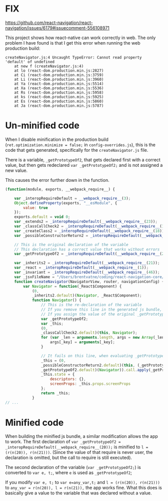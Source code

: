 # FIX
https://github.com/react-navigation/react-navigation/issues/6179#issuecomment-556108971

This project shows how react-native can work correctly in web.
The only problem I have found is that I get this error when running the web production build:
```
createNavigator.js:4 Uncaught TypeError: Cannot read property 'default' of undefined
    at new f (createNavigator.js:4)
    at lo (react-dom.production.min.js:2827)
    at Ci (react-dom.production.min.js:3759)
    at Li (react-dom.production.min.js:3960)
    at Ya (react-dom.production.min.js:5514)
    at Xa (react-dom.production.min.js:5536)
    at Rs (react-dom.production.min.js:5958)
    at ks (react-dom.production.min.js:5925)
    at Es (react-dom.production.min.js:5860)
    at Ja (react-dom.production.min.js:5787)
```


# Un-minified code
When I disable minification in the production build (`ret.optimization.minimize = false;` in `config-overrides.js`), this is the code that gets generated, specifically for the `createNavigator.js` file.

There is a variable, `_getPrototypeOf2`, that gets declared first with a correct value, but then gets redeclared `var _getPrototypeOf2;` and is not assigned a new value.

This causes the error further down in the function.
```js
(function(module, exports, __webpack_require__) {

    var _interopRequireDefault = __webpack_require__(3);
    Object.defineProperty(exports, "__esModule", {
        value: true
    });
    exports.default = void 0;
    var _extends2 = _interopRequireDefault(__webpack_require__(23));
    var _classCallCheck2 = _interopRequireDefault(__webpack_require__(17));
    var _createClass2 = _interopRequireDefault(__webpack_require__(18));
    var _possibleConstructorReturn2 = _interopRequireDefault(__webpack_require__(19));

    // This is the original declaration of the variable
    // This declaration has a correct value that works without errors
    var _getPrototypeOf2 = _interopRequireDefault(__webpack_require__(20));

    var _inherits2 = _interopRequireDefault(__webpack_require__(21));
    var _react = _interopRequireDefault(__webpack_require__(1));
    var _invariant = _interopRequireDefault(__webpack_require__(46));
    var _jsxFileName = "/Users/brentvatne/coding/react-navigation-core/src/navigators/createNavigator.js";
    function createNavigator(NavigatorView, router, navigationConfig) {
        var Navigator = function(_React$Component) {
            (0,
            _inherits2.default)(Navigator, _React$Component);
            function Navigator() {
                // This is the re-declaration of the variable
                // If you remove this line in the generated js bundle, the app runs without errors
                // If you assign the value of the original _getPrototypeOf2 declaration the app also works (if you do this you have to rename the variable from the first declaration)
                var _getPrototypeOf2;
                var _this;
                (0,
                _classCallCheck2.default)(this, Navigator);
                for (var _len = arguments.length, args = new Array(_len), _key = 0; _key < _len; _key++) {
                    args[_key] = arguments[_key];
                }

                // It fails on this line, when evaluating _getPrototypeOf2.default
                _this = (0,
                _possibleConstructorReturn2.default)(this, (_getPrototypeOf2 = (0,
                _getPrototypeOf2.default)(Navigator)).call.apply(_getPrototypeOf2, [this].concat(args)));
                _this.state = {
                    descriptors: {},
                    screenProps: _this.props.screenProps
                };
                return _this;
            }
// ...
```

# Minified code

When building the minified js bundle, a similar modification allows the app to work.
The first declaration of `var _getPrototypeOf2 = _interopRequireDefault(__webpack_require__(20));` is minified to `l = (r(n(20)), r(n(21)))`. (Since the value of that require is never user, the declaration is omitted, but the call to require is still executed).

The second declaration of the variable (`var _getPrototypeOf2;`) is converted to `var e, t;`, where `e` is used as `_getPrototypeOf2`;

If you modify `var e, t;` to `var e=any_var,t;` and `l = (r(n(20)), r(n(21)))` to `any_var = r(n(20)), l = r(n(21)),` the app works fine. What this does is basically give a value to the variable that was declared without a value.
